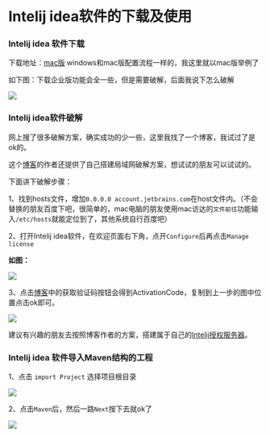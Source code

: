 # Intelij idea软件的下载及使用

### Intelij idea 软件下载

下载地址：[mac版](https://www.jetbrains.com/idea/download/#section=mac) windows和mac版配置流程一样的，我这里就以mac版举例了

如下图：下载企业版功能会全一些，但是需要破解，后面我说下怎么破解

![](https://ws3.sinaimg.cn/large/006tNc79ly1fqq2xelef3j307v06ft8k.jpg)

### Intelij idea软件破解

网上搜了很多破解方案，确实成功的少一些，这里我找了一个博客，我试过了是ok的。

这个[博客](http://idea.lanyus.com)的作者还提供了自己搭建局域网破解方案，想试试的朋友可以试试的。

下面讲下破解步骤：

1、找到hosts文件，增加`0.0.0.0 account.jetbrains.com`在host文件内。（不会替换的朋友百度下吧，很简单的，mac电脑的朋友使用mac访达的`文件前往`功能输入`/etc/hosts`就能定位到了，其他系统自行百度吧）

2、打开Intelij idea软件，在欢迎页面右下角，点开`Configure`后再点击`Manage license`

**如图：**

![](https://ws2.sinaimg.cn/large/006tNc79ly1fqq32g7bm0j30m60fx0t4.jpg)

3、点击[博客](http://idea.lanyus.com)中的获取验证码按钮会得到ActivationCode，复制到上一步的图中位置点击ok即可。

![](https://ws4.sinaimg.cn/large/006tNc79ly1fqq32tjg1kj30il08dgm2.jpg)

建议有兴趣的朋友去按照博客作者的方案，搭建属于自己的[Intelij授权服务器](http://blog.lanyus.com/archives/174.html)。

### Intelij idea 软件导入Maven结构的工程

1、点击 `import Project` 选择项目根目录

![](https://ws1.sinaimg.cn/large/006tNc79ly1fqq2wdgvk1j30c707ha9x.jpg)

2、点击`Maven`后，然后一路`Next`按下去就ok了

![](https://ws1.sinaimg.cn/large/006tNc79ly1fqq2w00pzaj30o6073mx1.jpg)

